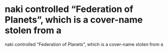# naki controlled “Federation of Planets”, which is a cover-name stolen from a

naki controlled “Federation of Planets”, which is a cover-name stolen from a